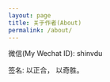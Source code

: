 ```yaml
---
layout: page
title: 关于作者(About)
permalink: /about/
---
```


微信(My Wechat ID): shinvdu

签名: 以正合， 以奇胜。 